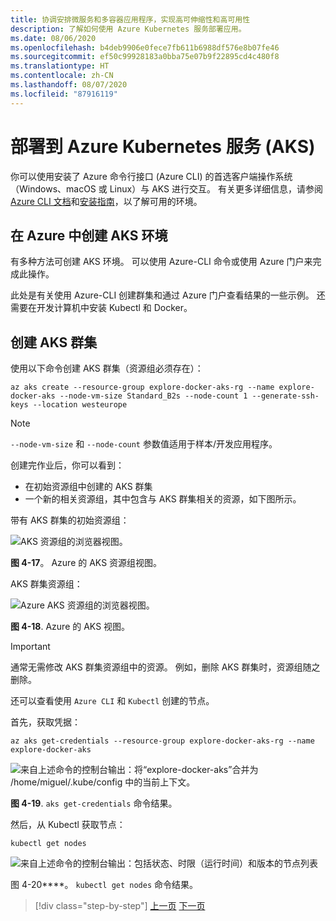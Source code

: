 ```yaml
---
title: 协调安排微服务和多容器应用程序，实现高可伸缩性和高可用性
description: 了解如何使用 Azure Kubernetes 服务部署应用。
ms.date: 08/06/2020
ms.openlocfilehash: b4deb9906e0fece7fb611b6988df576e8b07fe46
ms.sourcegitcommit: ef50c99928183a0bba75e07b9f22895cd4c480f8
ms.translationtype: HT
ms.contentlocale: zh-CN
ms.lasthandoff: 08/07/2020
ms.locfileid: "87916119"
---
```

# <a name="deploy-to-azure-kubernetes-service-aks"></a>部署到 Azure Kubernetes 服务 (AKS)

你可以使用安装了 Azure 命令行接口 (Azure CLI) 的首选客户端操作系统（Windows、macOS 或 Linux）与 AKS 进行交互。 有关更多详细信息，请参阅 [Azure CLI 文档](https://docs.microsoft.com/cli/azure/?view=azure-cli-latest)和[安装指南](https://docs.microsoft.com/cli/azure/install-azure-cli?view=azure-cli-latest)，以了解可用的环境。

## <a name="create-the-aks-environment-in-azure"></a>在 Azure 中创建 AKS 环境

有多种方法可创建 AKS 环境。 可以使用 Azure-CLI 命令或使用 Azure 门户来完成此操作。

此处是有关使用 Azure-CLI 创建群集和通过 Azure 门户查看结果的一些示例。 还需要在开发计算机中安装 Kubectl 和 Docker。

## <a name="create-the-aks-cluster"></a>创建 AKS 群集

使用以下命令创建 AKS 群集（资源组必须存在）：

```console
az aks create --resource-group explore-docker-aks-rg --name explore-docker-aks --node-vm-size Standard_B2s --node-count 1 --generate-ssh-keys --location westeurope
```

> [!NOTE]
> `--node-vm-size` 和 `--node-count` 参数值适用于样本/开发应用程序。

创建完作业后，你可以看到：

- 在初始资源组中创建的 AKS 群集
- 一个新的相关资源组，其中包含与 AKS 群集相关的资源，如下图所示。

带有 AKS 群集的初始资源组：

![AKS 资源组的浏览器视图。](media/deploy-azure-kubernetes-service/aks-cluster-view.png)

**图 4-17**。 Azure 的 AKS 资源组视图。

AKS 群集资源组：

![Azure AKS 资源组的浏览器视图。](media/deploy-azure-kubernetes-service/aks-resource-group-view.png)

**图 4-18**. Azure 的 AKS 视图。

> [!IMPORTANT]
> 通常无需修改 AKS 群集资源组中的资源。 例如，删除 AKS 群集时，资源组随之删除。

还可以查看使用 `Azure CLI` 和 `Kubectl` 创建的节点。

首先，获取凭据：

```console
az aks get-credentials --resource-group explore-docker-aks-rg --name explore-docker-aks
```

![来自上述命令的控制台输出：将“explore-docker-aks”合并为 /home/miguel/.kube/config 中的当前上下文。](media/deploy-azure-kubernetes-service/get-credentials-command-result.png)

**图 4-19**. `aks get-credentials` 命令结果。

然后，从 Kubectl 获取节点：

```console
kubectl get nodes
```

![来自上述命令的控制台输出：包括状态、时限（运行时间）和版本的节点列表](media/deploy-azure-kubernetes-service/kubectl-get-nodes-command-result.png)

图 4-20****。 `kubectl get nodes` 命令结果。

> [!div class="step-by-step"]
> [上一页](orchestrate-high-scalability-availability.md)
> [下一页](docker-apps-development-environment.md)
